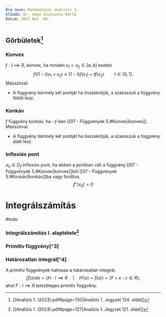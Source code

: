```yaml
---
Óra neve: Matematikai analízis 1.
Előadó: Dr. Vágó Zsuzsanna Márta
Dátum: 2023 Nov. 09.
---
```

## Görbületek[^1]
### Konvex
$f: I\implies R$, konvex, ha minden $x_1<x_2\in[a, b]$ esetén
$$f((1-t)x_1+x_2)\leq(1-t)f(x_1)+tf(x_2)\quad\quad t\in[0,1].$$
Másszóval:
- A függvény bármely két pontját ha összekötjük, a szakaszuk a függvény fölött lesz.
### Konkáv
$f$ függvény konkáv, ha $-f$-ben [[07 - Függvények 5.#Konvex|konvex]].
Másszóval:
- A függvény bármely két pontját ha összekötjük, a szakaszuk a függvény alatt lesz.
### Inflexiós pont
$x_0\in D_f$ inflexiós pont, ha ebben a pontban vált a függvény [[07 - Függvények 5.#Konvex|konvex]]ből [[07 - Függvények 5.#Konkáv|konkáv]]ba vagy fordítva.
$$f''(x_0)=0$$
# Integrálszámítás
#todo
### Integrálszámítás I. alaptétele[^2]
### Primitív függvény[^3]
### Határozatlan integrál[^4]
A primitív függvények halmaza a határozatlan integrál.
$$\int{f(x)dx=\{H: I\implies R\quad|\quad H'(x)= f(x)\}}=\{F+x: c\in R\},$$
ahol $F: I\implies R$ tetszőleges primitív függvény.

[^1]: [[Analízis 1. (2023).pdf#page=130|Analízis 1. Jegyzet 124. oldal]]
[^2]: [[Analízis 1. (2023).pdf#page=127|Analízis 1. Jegyzet 121. oldal]]

